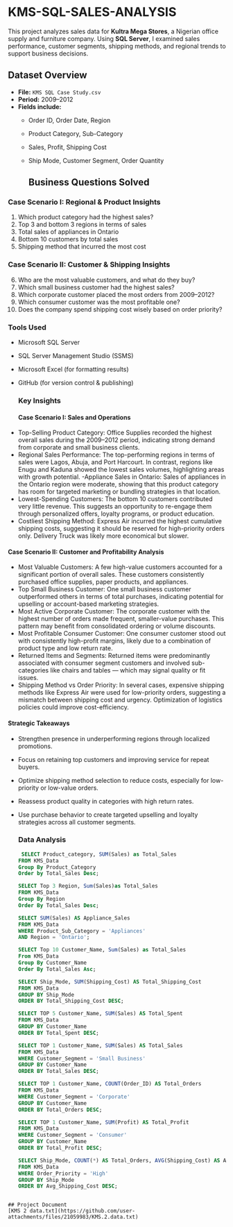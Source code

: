 # KMS-SQL-SALES-ANALYSIS
This project analyzes sales data for **Kultra Mega Stores**, a Nigerian office supply and furniture company. Using **SQL Server**, I examined sales performance, customer segments, shipping methods, and regional trends to support business decisions.
## Dataset Overview

- **File:** `KMS SQL Case Study.csv`
- **Period:** 2009–2012
- **Fields include:**  
  - Order ID, Order Date, Region  
  - Product Category, Sub-Category  
  - Sales, Profit, Shipping Cost  
  - Ship Mode, Customer Segment, Order Quantity
 
    ## Business Questions Solved

### **Case Scenario I: Regional & Product Insights**

1. Which product category had the highest sales?
2. Top 3 and bottom 3 regions in terms of sales  
3. Total sales of appliances in Ontario  
4. Bottom 10 customers by total sales  
5. Shipping method that incurred the most cost

###  **Case Scenario II: Customer & Shipping Insights**

6.  Who are the most valuable customers, and what do they buy?  
7.  Which small business customer had the highest sales?  
8.  Which corporate customer placed the most orders from 2009–2012?  
9.  Which consumer customer was the most profitable one?  
10.  Does the company spend shipping cost wisely based on order priority?

###  Tools Used

* Microsoft SQL Server
* SQL Server Management Studio (SSMS)
* Microsoft Excel (for formatting results)
* GitHub (for version control & publishing)

  ### Key Insights
  #### Case Scenario I: Sales and Operations
- Top-Selling Product Category: Office Supplies recorded the highest overall sales during the 2009–2012 period, indicating strong demand from corporate and small business clients.
- Regional Sales Performance: The top-performing regions in terms of sales were Lagos, Abuja, and Port Harcourt. In contrast, regions like Enugu and Kaduna showed the lowest sales volumes, highlighting areas with growth potential.
-Appliance Sales in Ontario: Sales of appliances in the Ontario region were moderate, showing that this product category has room for targeted marketing or bundling strategies in that location.
- Lowest-Spending Customers: The bottom 10 customers contributed very little revenue. This suggests an opportunity to re-engage them through personalized offers, loyalty programs, or product education.
- Costliest Shipping Method: Express Air incurred the highest cumulative shipping costs, suggesting it should be reserved for high-priority orders only. Delivery Truck was likely more economical but slower.

#### Case Scenario II: Customer and Profitability Analysis
- Most Valuable Customers: A few high-value customers accounted for a significant portion of overall sales. These customers consistently purchased office supplies, paper products, and appliances.
- Top Small Business Customer: One small business customer outperformed others in terms of total purchases, indicating potential for upselling or account-based marketing strategies.
- Most Active Corporate Customer: The corporate customer with the highest number of orders made frequent, smaller-value purchases. This pattern may benefit from consolidated ordering or volume discounts.
- Most Profitable Consumer Customer: One consumer customer stood out with consistently high-profit margins, likely due to a combination of product type and low return rate.
- Returned Items and Segments: Returned items were predominantly associated with consumer segment customers and involved sub-categories like chairs and tables — which may signal quality or fit issues.
- Shipping Method vs Order Priority: In several cases, expensive shipping methods like Express Air were used for low-priority orders, suggesting a mismatch between shipping cost and urgency. Optimization of logistics policies could improve cost-efficiency.

#### Strategic Takeaways
- Strengthen presence in underperforming regions through localized promotions.
- Focus on retaining top customers and improving service for repeat buyers.
- Optimize shipping method selection to reduce costs, especially for low-priority or low-value orders.
- Reassess product quality in categories with high return rates.
- Use purchase behavior to create targeted upselling and loyalty strategies across all customer segments.

  ### Data Analysis
  ``` sql
   SELECT Product_category, SUM(Sales) as Total_Sales
  FROM KMS_Data
  Group By Product_Category
  Order by Total_Sales Desc;
  
  SELECT Top 3 Region, Sum(Sales)as Total_Sales 
  FROM KMS_Data
  Group By Region
  Order By Total_Sales Desc;
  
  SELECT SUM(Sales) AS Appliance_Sales
  FROM KMS_Data
  WHERE Product_Sub_Category = 'Appliances'
  AND Region = 'Ontario';

  SELECT Top 10 Customer_Name, Sum(Sales) as Total_Sales
  From KMS_Data
  Group By Customer_Name
  Order By Total_Sales Asc;

  SELECT Ship_Mode, SUM(Shipping_Cost) AS Total_Shipping_Cost
  FROM KMS_Data
  GROUP BY Ship_Mode
  ORDER BY Total_Shipping_Cost DESC;

  SELECT TOP 5 Customer_Name, SUM(Sales) AS Total_Spent
  FROM KMS_Data
  GROUP BY Customer_Name
  ORDER BY Total_Spent DESC;

  SELECT TOP 1 Customer_Name, SUM(Sales) AS Total_Sales
  FROM KMS_Data
  WHERE Customer_Segment = 'Small Business'
  GROUP BY Customer_Name
  ORDER BY Total_Sales DESC;

  SELECT TOP 1 Customer_Name, COUNT(Order_ID) AS Total_Orders
  FROM KMS_Data
  WHERE Customer_Segment = 'Corporate'
  GROUP BY Customer_Name
  ORDER BY Total_Orders DESC;

  SELECT TOP 1 Customer_Name, SUM(Profit) AS Total_Profit
  FROM KMS_Data
  WHERE Customer_Segment = 'Consumer'
  GROUP BY Customer_Name
  ORDER BY Total_Profit DESC;

  SELECT Ship_Mode, COUNT(*) AS Total_Orders, AVG(Shipping_Cost) AS Avg_Shipping_Cost
  FROM KMS_Data
  WHERE Order_Priority = 'High'  
  GROUP BY Ship_Mode
  ORDER BY Avg_Shipping_Cost DESC;
```

## Project Document
[KMS 2 data.txt](https://github.com/user-attachments/files/21059983/KMS.2.data.txt)




